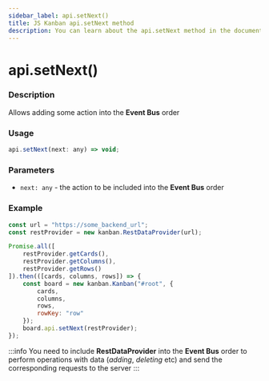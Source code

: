```yaml
---
sidebar_label: api.setNext()
title: JS Kanban api.setNext method
description: You can learn about the api.setNext method in the documentation of the JavaScript Kanban library. Browse developer guides and API reference, try out code examples and live demos.
---
```


# api.setNext()

### Description

Allows adding some action into the **Event Bus** order

### Usage

```js
api.setNext(next: any) => void;
```

### Parameters

- `next: any` - the action to be included into the **Event Bus** order

### Example

```jsx {15}
const url = "https://some_backend_url";
const restProvider = new kanban.RestDataProvider(url);

Promise.all([
	restProvider.getCards(),
	restProvider.getColumns(),
	restProvider.getRows()
]).then(([cards, columns, rows]) => {
	const board = new kanban.Kanban("#root", {
		cards,
		columns,
		rows,
		rowKey: "row"
	});
	board.api.setNext(restProvider);
});
```

:::info
You need to include **RestDataProvider** into the **Event Bus** order to perform operations with data (*adding*, *deleting* etc) and send the corresponding requests to the server
:::
